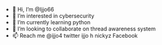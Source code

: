 - 👋 Hi, I’m @Ijjo66
- 👀 I’m interested in cybersecurity 
- 🌱 I’m currently learning python 
- 💞️ I’m looking to collaborate on thread awareness system 
- 📫 Reach me @ijjo4 twitter ijjo h nickyz Facebook

<!---
Ijjo66/Ijjo66 is a ✨ special ✨ repository because its `README.md` (this file) appears on your GitHub profile.
You can click the Preview link to take a look at your changes.
--->
